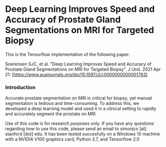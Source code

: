 # Deep Learning Improves Speed and Accuracy of Prostate Gland Segmentations on MRI for Targeted Biopsy

This is the Tensorflow implementation of the following paper:

Soerensen SJC, et al. "Deep Learning Improves Speed and Accuracy of Prostate Gland Segmentations on MRI for Targeted Biopsy". J Urol. 2021 Apr 21: [https://www.auajournals.org/doi/10.1097/JU.0000000000001783]

### Introduction

Accurate prostate segmentation on MRI is critical for biopsy, yet manual segmentation is tedious and time-consuming. To address this, we developed a deep learning model and used it in a clinical setting to rapidly and accurately segment the prostate on MRI.

Use of this code is for research purposes only. If you have any questions regarding how to use this code, please send an email to simonjcs [at] stanford [dot] edu. It has been tested succesfully on a Windows 10 machine with a NVIDIA V100 graphics card, Python 3.7, and Tensorflow 2.0

